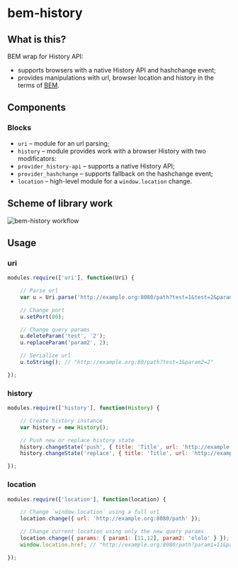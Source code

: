 bem-history
===========

## What is this?
BEM wrap for History API:
* supports browsers with a native History API and hashchange event;
* provides manipulations with url, browser location and history in the terms of [BEM](http://bem.info/).

## Components

### Blocks
* `uri` – module for an url parsing;
* `history` – module provides work with a browser History with two modificators:
 * `provider_history-api` – supports a native History API;
 * `provider_hashchange` – supports fallback on the hashchange event;
* `location` – high-level module for a `window.location` change.

## Scheme of library work

![bem-history workflow](https://dl.dropboxusercontent.com/u/1122837/bem-history_from-browser.svg)

## Usage

### uri
```js
modules.require(['uri'], function(Uri) {

    // Parse url
    var u = Uri.parse('http://example.org:8080/path?test=1&test=2&param2=22');

    // Change port
    u.setPort(80);

    // Change query params
    u.deleteParam('test', '2');
    u.replaceParam('param2', 2);

    // Serialize url
    u.toString(); // "http://example.org:80/path?test=1&param2=2"

});
```

### history
```js
modules.require(['history'], function(History) {

    // Create history instance
    var history = new History();

    // Push new or replace history state
    history.changeState('push', { title: 'Title', url: 'http://example.org:8080/path' });
    history.changeState('replace', { title: 'Title', url: 'http://example.org:8080/path?test=1' });

});
```

### location
```js
modules.require(['location'], function(location) {

    // Change `window.location` using a full url
    location.change({ url: 'http://example.org:8080/path' });

    // Change current location using only the new query params
    location.change({ params: { param1: [11,12], param2: 'ololo' } });
    window.location.href; // "http://example.org:8080/path?param1=11&param1=12&param2=ololo"

});
```
